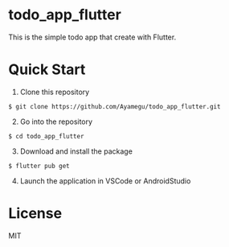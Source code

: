 # todo_app_flutter
This is the simple todo app that create with Flutter.

# Quick Start
1. Clone this repository
```
$ git clone https://github.com/Ayamegu/todo_app_flutter.git
```
2. Go into the repository
```
$ cd todo_app_flutter
```
3. Download and install the package
```
$ flutter pub get
```
4. Launch the application in VSCode or AndroidStudio

# License
MIT
